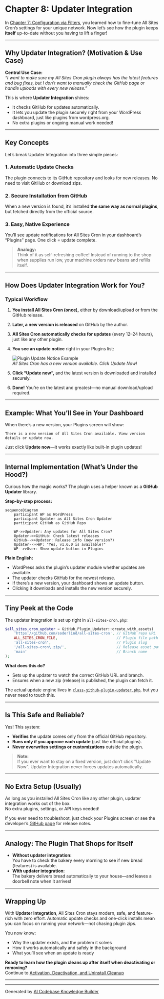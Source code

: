 # Chapter 8: Updater Integration

In [Chapter 7: Configuration via Filters](07_configuration_via_filters_.md), you learned how to fine-tune All Sites Cron’s settings for your unique network. Now let’s see how the plugin keeps **itself** up-to-date without you having to lift a finger!

---

## Why Updater Integration? (Motivation & Use Case)

**Central Use Case:**  
*“I want to make sure my All Sites Cron plugin always has the latest features and bug fixes, but I don’t want to manually check the GitHub page or handle uploads with every new release.”*

This is where **Updater Integration** shines:

- It checks GitHub for updates automatically.
- It lets you update the plugin securely right from your WordPress dashboard, just like plugins from wordpress.org.
- No extra plugins or ongoing manual work needed!

---

## Key Concepts

Let’s break Updater Integration into three simple pieces:

### 1. **Automatic Update Checks**
The plugin connects to its GitHub repository and looks for new releases. No need to visit GitHub or download zips.

### 2. **Secure Installation from GitHub**
When a new version is found, it’s installed **the same way as normal plugins**, but fetched directly from the official source.

### 3. **Easy, Native Experience**
You’ll see update notifications for All Sites Cron in your dashboard’s “Plugins” page. One click = update complete.

> **Analogy:**  
> Think of it as self-refreshing coffee! Instead of running to the shop when supplies run low, your machine orders new beans and refills itself.

---

## How Does Updater Integration Work for You?

### Typical Workflow

1. **You install All Sites Cron (once),** either by download/upload or from the GitHub release.
2. **Later, a new version is released** on GitHub by the author.
3. **All Sites Cron automatically checks for updates** (every 12–24 hours), just like any other plugin.
4. **You see an update notice** right in your Plugins list:

   ![Plugin Update Notice Example](https://user-images.githubusercontent.com/your-link/example.png)  
   *All Sites Cron has a new version available. Click Update Now!*

5. **Click “Update now”,** and the latest version is downloaded and installed securely.
6. **Done!** You’re on the latest and greatest—no manual download/upload required.

---

## Example: What You’ll See in Your Dashboard

When there’s a new version, your Plugins screen will show:

```
There is a new version of All Sites Cron available. View version details or update now.
```

Just click **Update now**—it works exactly like built-in plugin updates!

---

## Internal Implementation (What’s Under the Hood?)

Curious how the magic works? The plugin uses a helper known as a **GitHub Updater** library.

**Step-by-step process:**

```mermaid
sequenceDiagram
    participant WP as WordPress
    participant Updater as All Sites Cron Updater
    participant GitHub as GitHub Repo

    WP->>Updater: Any updates for All Sites Cron?
    Updater->>GitHub: Check latest releases
    GitHub-->>Updater: Release info (new version?)
    Updater-->>WP: "Yes, v1.6.0 is available!"
    WP-->>User: Show update button in Plugins
```

**Plain English:**  
- WordPress asks the plugin’s updater module whether updates are available.
- The updater checks GitHub for the newest release.
- If there’s a new version, your dashboard shows an update button.
- Clicking it downloads and installs the new version securely.

---

## Tiny Peek at the Code

The updater integration is set up right in `all-sites-cron.php`:

```php
$all_sites_cron_updater = GitHub_Plugin_Updater::create_with_assets(
    'https://github.com/soderlind/all-sites-cron', // GitHub repo URL
    ALL_SITES_CRON_FILE,                           // Plugin file path
    'all-sites-cron',                              // Plugin slug
    '/all-sites-cron\.zip/',                       // Release asset pattern
    'main'                                         // Branch name
);
```

**What does this do?**

- Sets up the updater to watch the correct GitHub URL and branch.
- Ensures when a new zip (release) is published, the plugin can fetch it.

The actual update engine lives in [`class-github-plugin-updater.php`](class-github-plugin-updater.php), but you never need to touch this.

---

## Is This Safe and Reliable?

Yes! This system:

- **Verifies** the update comes only from the official GitHub repository.
- **Runs only if you approve each update** (just like official plugins).
- **Never overwrites settings or customizations** outside the plugin.

> **Note:**  
> If you ever want to stay on a fixed version, just don’t click "Update Now". Updater Integration never forces updates automatically.

---

## No Extra Setup (Usually)

As long as you installed All Sites Cron like any other plugin, updater integration works out of the box.  
No extra plugins, settings, or API keys needed!

If you ever need to troubleshoot, just check your Plugins screen or see the developer’s [GitHub page](https://github.com/soderlind/all-sites-cron) for release notes.

---

## Analogy: The Plugin That Shops for Itself

- **Without updater integration:**  
  You have to check the bakery every morning to see if new bread (features) is available.
- **With updater integration:**  
  The bakery delivers bread automatically to your house—and leaves a doorbell note when it arrives!

---

## Wrapping Up

With **Updater Integration**, All Sites Cron stays modern, safe, and feature-rich with zero effort. Automatic update checks and one-click installs mean you can focus on running your network—not chasing plugin zips.

You now know:

- Why the updater exists, and the problem it solves
- How it works automatically and safely in the background
- What you’ll see when an update is ready

**Ready to learn how the plugin cleans up after itself when deactivating or removing?**  
Continue to [Activation, Deactivation, and Uninstall Cleanup](09_activation__deactivation__and_uninstall_cleanup_.md)

---

---

Generated by [AI Codebase Knowledge Builder](https://github.com/The-Pocket/Tutorial-Codebase-Knowledge)